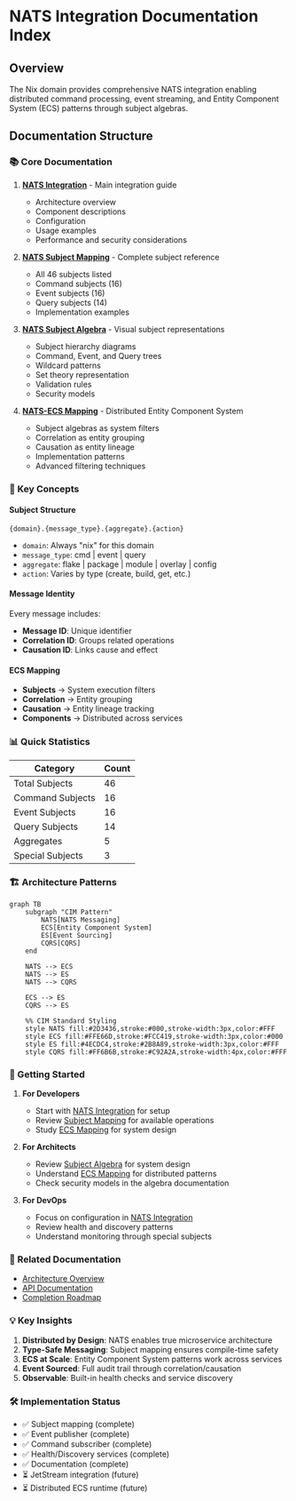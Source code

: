 # NATS Integration Documentation Index

## Overview

The Nix domain provides comprehensive NATS integration enabling distributed command processing, event streaming, and Entity Component System (ECS) patterns through subject algebras.

## Documentation Structure

### 📚 Core Documentation

1. **[NATS Integration](./nats-integration.md)** - Main integration guide
   - Architecture overview
   - Component descriptions
   - Configuration
   - Usage examples
   - Performance and security considerations

2. **[NATS Subject Mapping](./nats-subject-mapping.md)** - Complete subject reference
   - All 46 subjects listed
   - Command subjects (16)
   - Event subjects (16) 
   - Query subjects (14)
   - Implementation examples

3. **[NATS Subject Algebra](./nats-subject-algebra.md)** - Visual subject representations
   - Subject hierarchy diagrams
   - Command, Event, and Query trees
   - Wildcard patterns
   - Set theory representation
   - Validation rules
   - Security models

4. **[NATS-ECS Mapping](./nats-ecs-mapping.md)** - Distributed Entity Component System
   - Subject algebras as system filters
   - Correlation as entity grouping
   - Causation as entity lineage
   - Implementation patterns
   - Advanced filtering techniques

### 🔑 Key Concepts

#### Subject Structure
```
{domain}.{message_type}.{aggregate}.{action}
```
- `domain`: Always "nix" for this domain
- `message_type`: cmd | event | query
- `aggregate`: flake | package | module | overlay | config
- `action`: Varies by type (create, build, get, etc.)

#### Message Identity
Every message includes:
- **Message ID**: Unique identifier
- **Correlation ID**: Groups related operations
- **Causation ID**: Links cause and effect

#### ECS Mapping
- **Subjects** → System execution filters
- **Correlation** → Entity grouping
- **Causation** → Entity lineage tracking
- **Components** → Distributed across services

### 📊 Quick Statistics

| Category | Count |
|----------|-------|
| Total Subjects | 46 |
| Command Subjects | 16 |
| Event Subjects | 16 |
| Query Subjects | 14 |
| Aggregates | 5 |
| Special Subjects | 3 |

### 🏗️ Architecture Patterns

```mermaid
graph TB
    subgraph "CIM Pattern"
        NATS[NATS Messaging]
        ECS[Entity Component System]
        ES[Event Sourcing]
        CQRS[CQRS]
    end
    
    NATS --> ECS
    NATS --> ES
    NATS --> CQRS
    
    ECS --> ES
    CQRS --> ES
    
    %% CIM Standard Styling
    style NATS fill:#2D3436,stroke:#000,stroke-width:3px,color:#FFF
    style ECS fill:#FFE66D,stroke:#FCC419,stroke-width:3px,color:#000
    style ES fill:#4ECDC4,stroke:#2B8A89,stroke-width:3px,color:#FFF
    style CQRS fill:#FF6B6B,stroke:#C92A2A,stroke-width:4px,color:#FFF
```

### 🚀 Getting Started

1. **For Developers**
   - Start with [NATS Integration](./nats-integration.md) for setup
   - Review [Subject Mapping](./nats-subject-mapping.md) for available operations
   - Study [ECS Mapping](./nats-ecs-mapping.md) for system design

2. **For Architects**
   - Review [Subject Algebra](./nats-subject-algebra.md) for system design
   - Understand [ECS Mapping](./nats-ecs-mapping.md) for distributed patterns
   - Check security models in the algebra documentation

3. **For DevOps**
   - Focus on configuration in [NATS Integration](./nats-integration.md)
   - Review health and discovery patterns
   - Understand monitoring through special subjects

### 🔗 Related Documentation

- [Architecture Overview](./architecture/domain-overview.md)
- [API Documentation](./api.md)
- [Completion Roadmap](./plan/completion-roadmap.md)

### 💡 Key Insights

1. **Distributed by Design**: NATS enables true microservice architecture
2. **Type-Safe Messaging**: Subject mapping ensures compile-time safety
3. **ECS at Scale**: Entity Component System patterns work across services
4. **Event Sourced**: Full audit trail through correlation/causation
5. **Observable**: Built-in health checks and service discovery

### 🛠️ Implementation Status

- ✅ Subject mapping (complete)
- ✅ Event publisher (complete)
- ✅ Command subscriber (complete)
- ✅ Health/Discovery services (complete)
- ✅ Documentation (complete)
- ⏳ JetStream integration (future)
- ⏳ Distributed ECS runtime (future)
